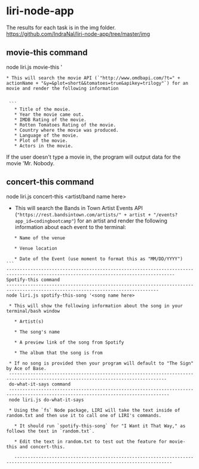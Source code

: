 # liri-node-app

The results for each task is in the img folder.
https://github.com/IndraNal/liri-node-app/tree/master/img

movie-this command
-----------------------------------------------------------------------------------------------
node liri.js movie-this '<movie name here>

  
    * This will search the movie API (`"http://www.omdbapi.com/?t=" + actionName + "&y=&plot=short&&tomatoes=true&apikey=trilogy"`) for an movie and render the following information
  

     ```
       * Title of the movie.
       * Year the movie came out.
       * IMDB Rating of the movie.
       * Rotten Tomatoes Rating of the movie.
       * Country where the movie was produced.
       * Language of the movie.
       * Plot of the movie.
       * Actors in the movie.
       
 If the user doesn't type a movie in, the program will output data for the movie 'Mr. Nobody.

concert-this command
---------------------------------------------------------------------------------------------------------------------------------
node liri.js concert-this <artist/band name here>

   * This will search the Bands in Town Artist Events API (`"https://rest.bandsintown.com/artists/" + artist + "/events?app_id=codingbootcamp"`) for an artist and render the following information about each event to the terminal:
  ```
     * Name of the venue

     * Venue location

     * Date of the Event (use moment to format this as "MM/DD/YYYY")  ```
-------------------------------------------------------------------------------------------------------------------------------------
Spotify-this command
-------------------------------------------------------------------------------------------------------------------------------
node liri.js spotify-this-song '<song name here>

   * This will show the following information about the song in your terminal/bash window

     * Artist(s)

     * The song's name

     * A preview link of the song from Spotify

     * The album that the song is from

   * If no song is provided then your program will default to "The Sign" by Ace of Base.
   ---------------------------------------------------------------------------------------------------------------------------------
   do-what-it-says command
   ----------------------------------------------------------------------------------------------------------------------------------
   node liri.js do-what-it-says

   * Using the `fs` Node package, LIRI will take the text inside of random.txt and then use it to call one of LIRI's commands.

     * It should run `spotify-this-song` for "I Want it That Way," as follows the text in `random.txt`.

     * Edit the text in random.txt to test out the feature for movie-this and concert-this.
     
     ---------------------------------------------------------------------------------------------------------------------------------
   
